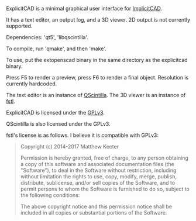 ExplicitCAD is a minimal graphical user interface for [ImplicitCAD](https://github.com/colah/ImplicitCAD). 

It has a text editor, an output log, and a 3D viewer. 2D output is not currently supported.

Dependencies: 'qt5', 'libqscintilla'.

To compile, run 'qmake', and then 'make'.

To use, put the extopenscad binary in the same directory as the explicitcad binary.

Press F5 to render a preview, press F6 to render a final object. Resolution is currently hardcoded.

The text editor is an instance of [QScintilla](https://qscintilla.com/). The 3D viewer is an instance of [fstl](https://github.com/mkeeter/fstl).

ExplicitCAD is licensed under the [GPLv3](https://www.gnu.org/licenses/gpl.html).

QScintilla is also licensed under the GPLv3.

fstl's license is as follows. I believe it is compatible with GPLv3:


> Copyright (c) 2014-2017 Matthew Keeter
> 
> Permission is hereby granted, free of charge, to any person obtaining a copy of this software and associated documentation files (the "Software"), to deal in the Software without restriction, including without limitation the rights to use, copy, modify, merge, publish, distribute, sublicense, and/or sell copies of the Software, and to permit persons to whom the Software is furnished to do so, subject to the following conditions:
> 
> The above copyright notice and this permission notice shall be included in all copies or substantial portions of the Software.



